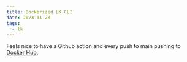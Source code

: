 ```yaml
---
title: Dockerized LK CLI
date: 2023-11-28
tags:
  - lk
---
```

Feels nice to have a Github action and every push to main pushing to [Docker Hub](https://hub.docker.com/r/loonison101/lk).